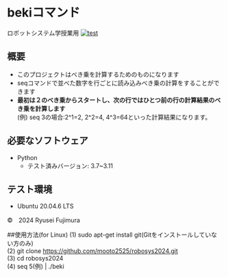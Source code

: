 # bekiコマンド
ロボットシステム学授業用
[![test](https://github.com/mooto2525/robosys2024/actions/workflows/test.yml/badge.svg)](https://github.com/mooto2525/robosys2024/actions/workflows/test.yml)

## 概要

- このプロジェクトはべき乗を計算するためのものになります
- seqコマンドで並べた数字を行ごとに読み込みべき乗の計算をすることができます
- **最初は２のべき乗からスタートし、次の行ではひとつ前の行の計算結果のべき乗を計算します**  
(例) seq 3の場合:2^1=2, 2^2=4, 4^3=64といった計算結果になります。

## 必要なソフトウェア

- Python
  - テスト済みバージョン: 3.7~3.11


## テスト環境

- Ubuntu 20.04.6 LTS

©　2024 Ryusei Fujimura


##使用方法(for Linux)
(1) sudo apt-get install git(Gitをインストールしていない方のみ)  
(2) git clone https://github.com/mooto2525/robosys2024.git  
(3) cd robosys2024  
(4) seq 5(例) | ./beki  

